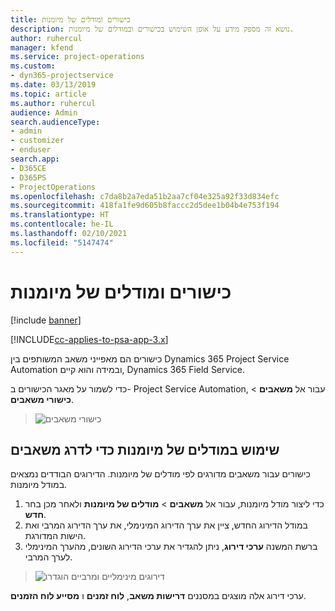 ```yaml
---
title: כישורים ומודלים של מיומנות
description: נושא זה מספק מידע על אופן השימוש בכישורים ובמודלים של מיומנות.
author: ruhercul
manager: kfend
ms.service: project-operations
ms.custom:
- dyn365-projectservice
ms.date: 03/13/2019
ms.topic: article
ms.author: ruhercul
audience: Admin
search.audienceType:
- admin
- customizer
- enduser
search.app:
- D365CE
- D365PS
- ProjectOperations
ms.openlocfilehash: c7da8b2a7eda51b2aa7cf04e325a92f33d834efc
ms.sourcegitcommit: 418fa1fe9d605b8faccc2d5dee1b04b4e753f194
ms.translationtype: HT
ms.contentlocale: he-IL
ms.lasthandoff: 02/10/2021
ms.locfileid: "5147474"
---
```

# <a name="skills-and-proficiency-models"></a>כישורים ומודלים של מיומנות

[!include [banner](../includes/psa-now-project-operations.md)]

[!INCLUDE[cc-applies-to-psa-app-3.x](../includes/cc-applies-to-psa-app-3x.md)]

כישורים הם מאפייני משאב המשותפים בין Dynamics 365 Project Service Automation ובמידה והוא קיים, Dynamics 365 Field Service. 

כדי לשמור על מאגר הכישורים ב- Project Service Automation, עבור אל **משאבים** \> **כישורי משאבים**. 

> ![כישורי משאבים](media/Resource-Management-image84.png)

## <a name="use-proficiency-models-to-rate-resources"></a>שימוש במודלים של מיומנות כדי לדרג משאבים

כישורים עבור משאבים מדורגים לפי מודלים של מיומנות. הדירוגים הבודדים נמצאים במודל מיומנות. 

1. כדי ליצור מודל מיומנות, עבור אל **משאבים** \> **מודלים של מיומנות** ולאחר מכן בחר **חדש**.
2. במודל הדירוג החדש, ציין את ערך הדירוג המינימלי, את ערך הדירוג המרבי ואת הישות המדורגת.
3. ברשת המשנה **ערכי דירוג**, ניתן להגדיר את ערכי הדירוג השונים, מהערך המינימלי לערך המרבי.

> ![דירוגים מינימליים ומרביים הוגדרו](media/Resource-Management-image85.png)

ערכי דירוג אלה מוצגים במסננים **דרישות משאב**, **לוח זמנים** ו **מסייע לוח הזמנים**.
